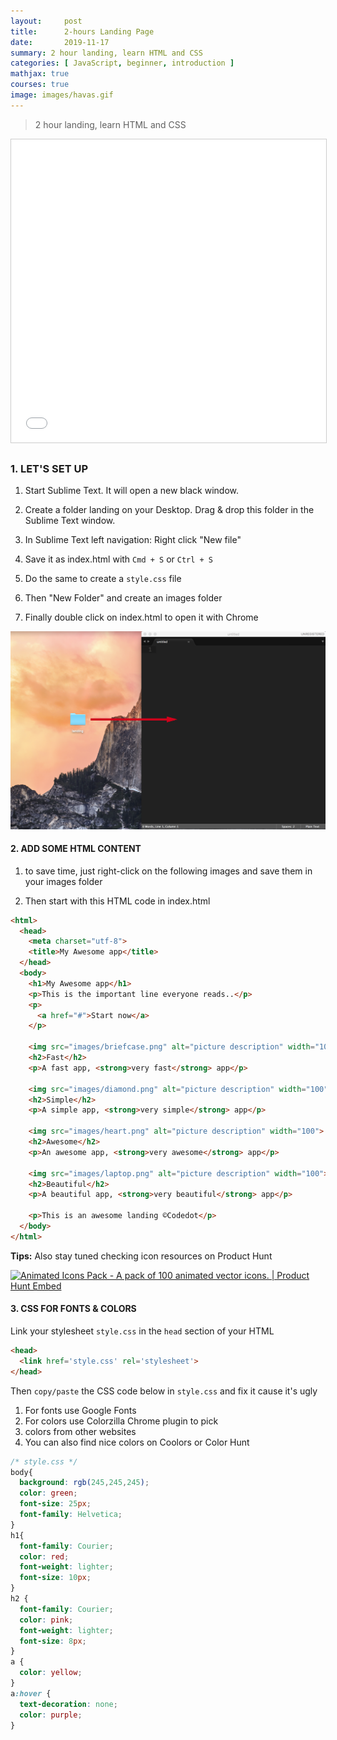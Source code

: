```yaml
---
layout:     post
title:      2-hours Landing Page
date:       2019-11-17
summary: 2 hour landing, learn HTML and CSS
categories: [ JavaScript, beginner, introduction ]
mathjax: true
courses: true
image: images/havas.gif
---
```


>2 hour landing, learn HTML and CSS

<iframe src="//www.slideshare.net/slideshow/embed_code/key/yvJzqzoUqqn7Td" width="595" height="485" frameborder="0" marginwidth="0" marginheight="0" scrolling="no" style="border:1px solid #CCC; border-width:1px; margin-bottom:5px; max-width: 100%;" allowfullscreen> </iframe>


### 1. LET'S SET UP

1. Start Sublime Text. It will open a new black window.

2. Create a folder landing on your Desktop. Drag & drop this folder in the Sublime Text window.

3. In Sublime Text left navigation: Right click "New file"

4. Save it as index.html with `Cmd + S` or `Ctrl + S`

5. Do the same to create a `style.css` file

7. Then "New Folder" and create an images folder

8. Finally double click on index.html to open it with Chrome

![sublime](/images/setup.png)


#### 2. ADD SOME HTML CONTENT

1. to save time, just right-click on the following images and save them in your images folder



2. Then start with this HTML code in index.html


```html
<html>
  <head>
    <meta charset="utf-8">
    <title>My Awesome app</title>
  </head>
  <body>
    <h1>My Awesome app</h1>
    <p>This is the important line everyone reads..</p>
    <p>
      <a href="#">Start now</a>
    </p>

    <img src="images/briefcase.png" alt="picture description" width="100">
    <h2>Fast</h2>
    <p>A fast app, <strong>very fast</strong> app</p>

    <img src="images/diamond.png" alt="picture description" width="100">
    <h2>Simple</h2>
    <p>A simple app, <strong>very simple</strong> app</p>

    <img src="images/heart.png" alt="picture description" width="100">
    <h2>Awesome</h2>
    <p>An awesome app, <strong>very awesome</strong> app</p>

    <img src="images/laptop.png" alt="picture description" width="100">
    <h2>Beautiful</h2>
    <p>A beautiful app, <strong>very beautiful</strong> app</p>

    <p>This is an awesome landing ©Codedot</p>
  </body>
</html>
```
**Tips:** Also stay tuned checking icon resources on Product Hunt

<a href="https://www.producthunt.com/posts/animated-icons-pack?utm_source=badge-featured&utm_medium=badge&utm_souce=badge-animated-icons-pack" target="_blank"><img src="https://api.producthunt.com/widgets/embed-image/v1/featured.svg?post_id=148270&theme=light" alt="Animated Icons Pack - A pack of 100 animated vector icons. | Product Hunt Embed" style="width: 250px; height: 54px;" width="250px" height="54px" /></a>


#### 3. CSS FOR FONTS & COLORS

Link your stylesheet `style.css` in the `head` section of your HTML

```html
<head>
  <link href='style.css' rel='stylesheet'>
</head>
```
Then `copy/paste` the CSS code below in `style.css` and fix it cause it's ugly

1. For fonts use Google Fonts
2. For colors use Colorzilla Chrome plugin to pick
3. colors from other websites
4. You can also find nice colors on Coolors or Color Hunt

```css
/* style.css */
body{
  background: rgb(245,245,245);
  color: green;
  font-size: 25px;
  font-family: Helvetica;
}
h1{
  font-family: Courier;
  color: red;
  font-weight: lighter;
  font-size: 10px;
}
h2 {
  font-family: Courier;
  color: pink;
  font-weight: lighter;
  font-size: 8px;
}
a {
  color: yellow;
}
a:hover {
  text-decoration: none;
  color: purple;
}


```
